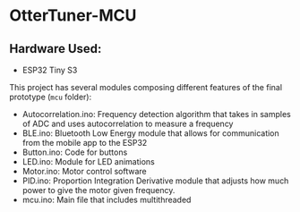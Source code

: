 # OtterTuner-MCU

## Hardware Used:

- ESP32 Tiny S3

This project has several modules composing different features of the final prototype (`mcu` folder):

- Autocorrelation.ino: Frequency detection algorithm that takes in samples of ADC and uses autocorrelation to measure a frequency
- BLE.ino: Bluetooth Low Energy module that allows for communication from the mobile app to the ESP32
- Button.ino: Code for buttons
- LED.ino: Module for LED animations
- Motor.ino: Motor control software
- PID.ino: Proportion Integration Derivative module that adjusts how much power to give the motor given frequency.
- mcu.ino: Main file that includes multithreaded
